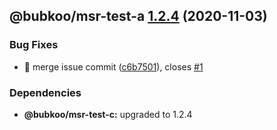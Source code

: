 ## @bubkoo/msr-test-a [1.2.4](https://github.com/bubkoo/monorepo-semantic-release/compare/@bubkoo/msr-test-a@1.2.3...@bubkoo/msr-test-a@1.2.4) (2020-11-03)


### Bug Fixes

* 🐛 merge issue commit ([c6b7501](https://github.com/bubkoo/monorepo-semantic-release/commit/c6b75019e94e11c787283d1dbd6cec70894dae21)), closes [#1](https://github.com/bubkoo/monorepo-semantic-release/issues/1)





### Dependencies

* **@bubkoo/msr-test-c:** upgraded to 1.2.4
